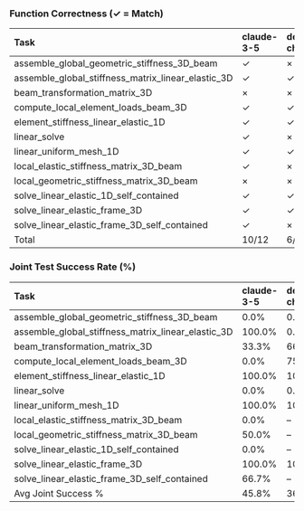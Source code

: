 ### Function Correctness (✓ = Match)

| Task                                               | claude-3-5   | deepseek-chat   | gemini-flash   | gemini-pro   | gpt-4o   |
|:---------------------------------------------------|:-------------|:----------------|:---------------|:-------------|:---------|
| assemble_global_geometric_stiffness_3D_beam        | ✓            | ×               | ✓              | ✓            | ✓        |
| assemble_global_stiffness_matrix_linear_elastic_3D | ✓            | ✓               | ✓              | ×            | ✓        |
| beam_transformation_matrix_3D                      | ×            | ×               | ×              | ×            | ✓        |
| compute_local_element_loads_beam_3D                | ✓            | ✓               | ✓              | ×            | ✓        |
| element_stiffness_linear_elastic_1D                | ✓            | ✓               | ✓              | ×            | ✓        |
| linear_solve                                       | ✓            | ×               | ×              | ✓            | ✓        |
| linear_uniform_mesh_1D                             | ✓            | ✓               | ✓              | ✓            | ✓        |
| local_elastic_stiffness_matrix_3D_beam             | ✓            | ×               | ×              | ×            | ✓        |
| local_geometric_stiffness_matrix_3D_beam           | ×            | ×               | ×              | ×            | ×        |
| solve_linear_elastic_1D_self_contained             | ✓            | ✓               | ×              | ×            | ✓        |
| solve_linear_elastic_frame_3D                      | ✓            | ✓               | ✓              | ×            | ✓        |
| solve_linear_elastic_frame_3D_self_contained       | ✓            | ×               | ×              | ×            | ×        |
| Total                                              | 10/12        | 6/12            | 6/12           | 3/12         | 10/12    |

### Joint Test Success Rate (%)

| Task                                               | claude-3-5   | deepseek-chat   | gemini-flash   | gemini-pro   | gpt-4o   |
|:---------------------------------------------------|:-------------|:----------------|:---------------|:-------------|:---------|
| assemble_global_geometric_stiffness_3D_beam        | 0.0%         | 0.0%            | 0.0%           | 0.0%         | 0.0%     |
| assemble_global_stiffness_matrix_linear_elastic_3D | 100.0%       | 0.0%            | 100.0%         | 0.0%         | 0.0%     |
| beam_transformation_matrix_3D                      | 33.3%        | 66.7%           | 33.3%          | 33.3%        | 33.3%    |
| compute_local_element_loads_beam_3D                | 0.0%         | 75.0%           | –              | 0.0%         | 75.0%    |
| element_stiffness_linear_elastic_1D                | 100.0%       | 100.0%          | 100.0%         | 100.0%       | 100.0%   |
| linear_solve                                       | 0.0%         | 0.0%            | 0.0%           | 0.0%         | 0.0%     |
| linear_uniform_mesh_1D                             | 100.0%       | 100.0%          | 100.0%         | 100.0%       | 100.0%   |
| local_elastic_stiffness_matrix_3D_beam             | 0.0%         | –               | 0.0%           | 100.0%       | 50.0%    |
| local_geometric_stiffness_matrix_3D_beam           | 50.0%        | –               | 50.0%          | 0.0%         | 50.0%    |
| solve_linear_elastic_1D_self_contained             | 0.0%         | –               | 50.0%          | 100.0%       | 50.0%    |
| solve_linear_elastic_frame_3D                      | 100.0%       | 100.0%          | 50.0%          | 0.0%         | 0.0%     |
| solve_linear_elastic_frame_3D_self_contained       | 66.7%        | –               | 33.3%          | 33.3%        | 33.3%    |
| Avg Joint Success %                                | 45.8%        | 36.8%           | 43.1%          | 38.9%        | 41.0%    |

